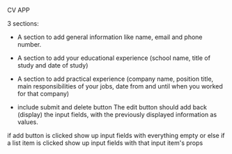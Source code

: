 CV APP

3 sections:

- A section to add general information like name, email and phone number.
- A section to add your educational experience (school name, title of study and date of study)
- A section to add practical experience (company name, position title, main responsibilities of your jobs, date from and until when you worked for that company)

- include submit and delete button The edit button should add back (display) the input fields, with the previously displayed information as values.


if add button is clicked
show up input fields with everything empty
or else if a list item is clicked show up input fields with that input item's props 

